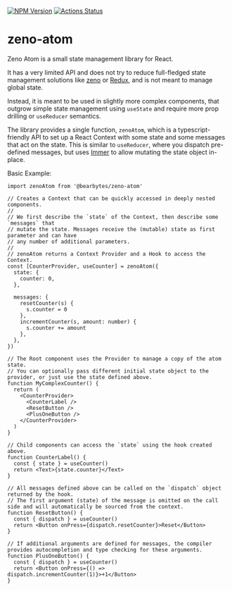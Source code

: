 [![NPM Version](https://img.shields.io/npm/v/@bearbytes/zeno-atom.svg?style=flat)](https://www.npmjs.com/package/@bearbytes/zeno-atom)
[![Actions Status](https://github.com/bearbytes/zeno-atom/workflows/CI/badge.svg)](https://github.com/bearbytes/zeno-atom/actions)

# zeno-atom

Zeno Atom is a small state management library for React.

It has a very limited API and does not try to reduce full-fledged state management solutions like [zeno](https://github.com/bearbytes/zeno) or [Redux](https://github.com/reduxjs/redux), and is not meant to manage global state.

Instead, it is meant to be used in slightly more complex components, that outgrow simple state management using `useState` and require more prop drilling or `useReducer` semantics.

The library provides a single function, `zenoAtom`, which is a typescript-friendly API to set up a React Context with some state and some messages that act on the state. This is similar to `useReducer`, where you dispatch pre-defined messages, but uses [Immer](https://github.com/immerjs/immer) to allow mutating the state object in-place.

Basic Example:

```tsx
import zenoAtom from '@bearbytes/zeno-atom'

// Creates a Context that can be quickly accessed in deeply nested components.
//
// We first describe the `state` of the Context, then describe some `messages` that
// mutate the state. Messages receive the (mutable) state as first parameter and can have
// any number of additional parameters.
//
// zenoAtom returns a Context Provider and a Hook to access the Context.
const [CounterProvider, useCounter] = zenoAtom({
  state: {
    counter: 0,
  },

  messages: {
    resetCounter(s) {
      s.counter = 0
    },
    incrementCounter(s, amount: number) {
      s.counter += amount
    },
  },
})

// The Root component uses the Provider to manage a copy of the atom state.
// You can optionally pass different initial state object to the provider, or just use the state defined above.
function MyComplexCounter() {
  return (
    <CounterProvider>
      <CounterLabel />
      <ResetButton />
      <PlusOneButton />
    </CounterProvider>
  )
}

// Child components can access the `state` using the hook created above.
function CounterLabel() {
  const { state } = useCounter()
  return <Text>{state.counter}</Text>
}

// All messages defined above can be called on the `dispatch` object returned by the hook.
// The first argument (state) of the message is omitted on the call side and will automatically be sourced from the context.
function ResetButton() {
  const { dispatch } = useCounter()
  return <Button onPress={dispatch.resetCounter}>Reset</Button>
}

// If additional arguments are defined for messages, the compiler provides autocompletion and type checking for these arguments.
function PlusOneButton() {
  const { dispatch } = useCounter()
  return <Button onPress={() => dispatch.incrementCounter(1)}>+1</Button>
}
```
